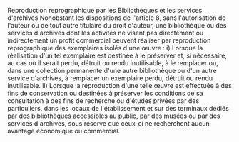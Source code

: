 Reproduction reprographique par les
Bibliothèques et les services d'archives
Nonobstant les dispositions de l'article 8, sans l'autorisation de l'auteur ou de tout autre
titulaire du droit d'auteur, une bibliothèque ou des services d'archives dont les activités ne
visent pas directement ou indirectement un profit commercial peuvent réaliser par
reproduction reprographique des exemplaires isolés d'une œuvre :
i) Lorsque la réalisation d'un tel exemplaire est destinée à le préserver et, si
nécessaire, au cas où il serait perdu, détruit ou rendu inutilisable, à le
remplacer ou, dans une collection permanente d'une autre bibliothèque
ou d'un autre service d'archives, à remplacer un exemplaire perdu, détruit
ou rendu inutilisable.
ii) Lorsque la reproduction d'une telle œuvre est effectuée à des fins de
conservation ou destinées à préserver les conditions de sa consultation à
des fins de recherche ou d'études privées par des particuliers, dans les
locaux de l'établissement et sur des terminaux dédiés par des
bibliothèques accessibles au public, par des musées ou par des services
d'archives, sous réserve que ceux-ci ne recherchent aucun avantage
économique ou commercial.
